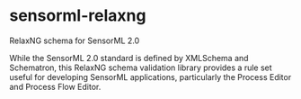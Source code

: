 # sensorml-relaxng
RelaxNG schema for SensorML 2.0

While the SensorML 2.0 standard is defined by XMLSchema and Schematron, this RelaxNG schema validation library provides a rule set useful for developing SensorML applications, particularly the Process Editor and Process Flow Editor. 
